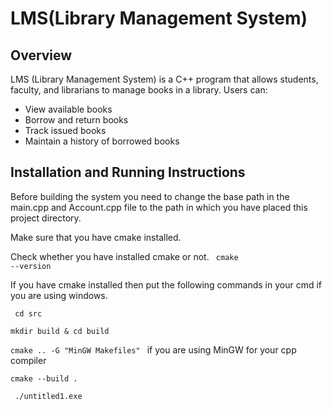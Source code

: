 <h1>LMS(Library Management System)</h1>
<h2>Overview</h2>
LMS (Library Management System) is a C++ program that  allows students, faculty, and librarians to manage books in a library.
Users can:

* View available books
* Borrow and return books
* Track issued books
* Maintain a history of borrowed books

<h2>Installation and Running Instructions </h2>

Before building the system you need to change the base path in the main.cpp and Account.cpp file to the path in which you have placed this project directory.

Make sure that you have cmake installed.

Check whether you have installed cmake or not.
<code> cmake --version</code>

If you have cmake installed then put the following commands in your cmd if you are using windows.

<code> cd src </code>

<code>mkdir build & cd build</code>

<code>cmake .. -G "MinGW Makefiles" </code> if you are using MinGW for your cpp compiler

<code>cmake --build . </code>

<code> ./untitled1.exe </code>

